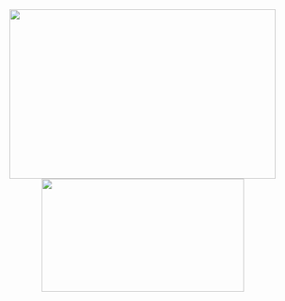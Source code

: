<div align="center">

<img height=300 width=472 src="https://github-readme-stats.vercel.app/api?username=xyz2094&show_icons=true&theme=github_dark_dimmed">
<img height=200 width=359 src="https://github-readme-stats.vercel.app/api/top-langs/?username=xyz2094&layout=compact&theme=github_dark_dimmed">

</div>

